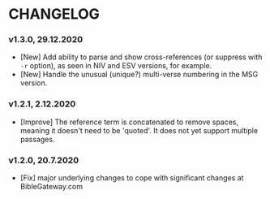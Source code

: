 # CHANGELOG

### v1.3.0, 29.12.2020
- [New] Add ability to parse and show cross-references (or suppress with `-r` option), as seen in NIV and ESV versions, for example.
- [New] Handle the unusual (unique?) multi-verse numbering in the MSG version.

### v1.2.1, 2.12.2020
- [Improve] The reference term is concatenated to remove spaces, meaning it doesn't need to be 'quoted'. It does not yet support multiple passages.

### v1.2.0, 20.7.2020
- [Fix] major underlying changes to cope with significant changes at BibleGateway.com

